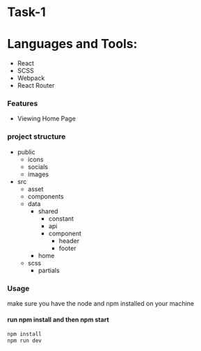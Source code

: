 # Task-1
# Languages and Tools:
- React
- SCSS
- Webpack
- React Router

### Features
- Viewing Home Page

### project structure

+ public
    + icons
    + socials
    + images
+ src
    + asset
    + components
    + data
        + shared
            + constant
            + api
            + component
                + header
                + footer
        + home
    + scss
        + partials

### Usage
make sure you have the node and npm installed on your machine
#### run npm install and then npm start
```bash
npm install
npm run dev
```
